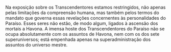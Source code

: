 ﻿Na exposição sobre os Transcendentores estamos restringidos, não apenas pelas limitações da compreensão humana, mas também pelos termos do mandato que governa essas revelações concernentes às personalidades do Paraíso. Esses seres não estão, de modo algum, ligados à ascensão dos mortais a Havona. A imensa hoste dos Transcendentores do Paraíso não se ocupa absolutamente com os assuntos de Havona, nem com os dos sete superuniversos; está  empenhada apenas na superadministração dos assuntos do universo mestre.